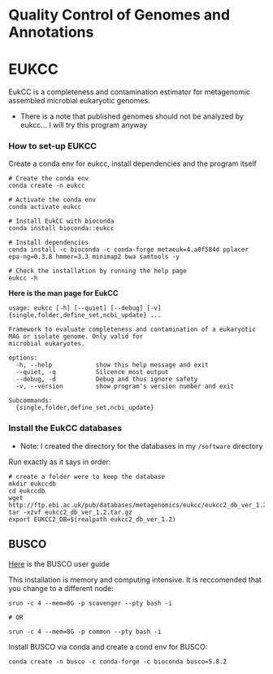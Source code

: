 # Quality Control of Genomes and Annotations

# EUKCC

EukCC is a completeness and contamination estimator for metagenomic assembled microbial eukaryotic genomes.

* There is a note that published genomes should not be analyzed by eukcc... I will try this program anyway

### How to set-up EUKCC

Create a conda env for eukcc, install dependencies and the program itself

```{}
# Create the conda env
conda create -n eukcc

# Activate the conda env
conda activate eukcc

# Install EukCC with bioconda
conda install bioconda::eukcc

# Install dependencies
conda install -c bioconda -c conda-forge metaeuk=4.a0f584d pplacer epa-ng=0.3.8 hmmer=3.3 minimap2 bwa samtools -y

# Check the installation by running the help page
eukcc -h
```

**Here is the man page for EukCC**

```{}
usage: eukcc [-h] [--quiet] [--debug] [-v] {single,folder,define_set,ncbi_update} ...

Framework to evaluate completeness and contamination of a eukaryotic MAG or isolate genome. Only valid for
microbial eukaryotes.

options:
  -h, --help            show this help message and exit
  --quiet, -q           Silcence most output
  --debug, -d           Debug and thus ignore safety
  -v, --version         show program's version number and exit

Subcommands:
  {single,folder,define_set,ncbi_update}

```

### Install the EukCC databases

* Note: I created the directory for the databases in my `/software` directory

Run exactly as it says in order:

```{}
# create a folder were to keep the database
mkdir eukccdb
cd eukccdb
wget http://ftp.ebi.ac.uk/pub/databases/metagenomics/eukcc/eukcc2_db_ver_1.2.tar.gz
tar -xzvf eukcc2_db_ver_1.2.tar.gz
export EUKCC2_DB=$(realpath eukcc2_db_ver_1.2)

```

## BUSCO

[Here](https://busco.ezlab.org/busco_userguide.html#installation-with-conda) is the BUSCO user guide

This installation is memory and computing intensive. It is reccomended that you change to a different node:

```{}
srun -c 4 --mem=8G -p scavenger --pty bash -i

# OR

srun -c 4 --mem=8G -p common --pty bash -i
```


Install BUSCO via conda and create a cond env for BUSCO:

```{}
conda create -n busco -c conda-forge -c bioconda busco=5.8.2

```
